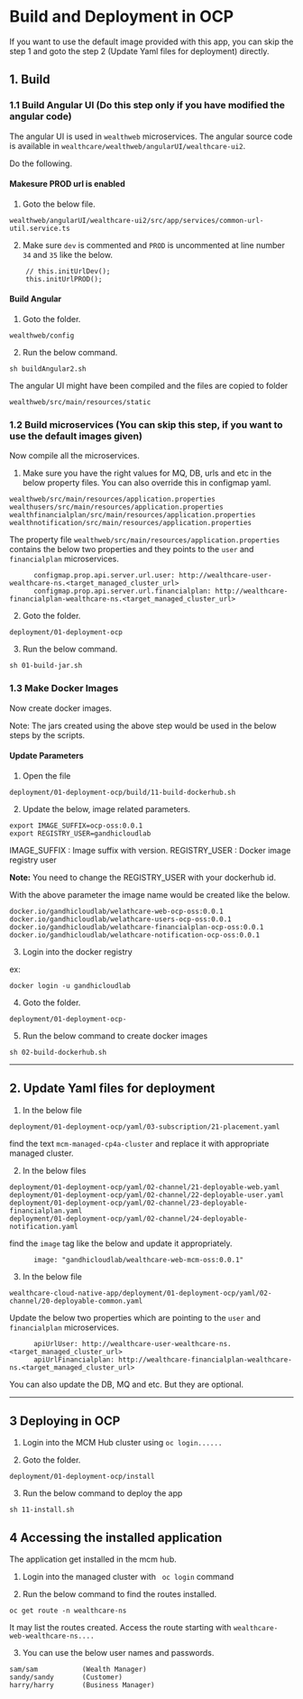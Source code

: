# Build and Deployment in OCP

If you want to use the default image provided with this app, you can skip the step 1 and goto the step 2 (Update Yaml files for deployment) directly. 

## 1. Build 

### 1.1 Build Angular UI  (Do this step only if you have modified the angular code)

The angular UI is used in `wealthweb` microservices. The angular source code is available in `wealthcare/wealthweb/angularUI/wealthcare-ui2`.

Do the following.

#### Makesure PROD url is enabled

1. Goto the below file.

```
wealthweb/angularUI/wealthcare-ui2/src/app/services/common-url-util.service.ts
```

2. Make sure `dev` is commented and `PROD` is uncommented at line number `34` and `35` like the below.

```
    // this.initUrlDev();
    this.initUrlPROD();
```

#### Build Angular

1. Goto the folder.

```
wealthweb/config
```

2. Run the below command.

```
sh buildAngular2.sh
```

The angular UI might have been compiled and the files are copied to folder

```
wealthweb/src/main/resources/static
```

### 1.2 Build microservices (You can skip this step, if you want to use the default images given)

Now compile all the microservices.

1. Make sure you have the right values for MQ, DB, urls and etc in the below property files. You can also override this in configmap yaml.

```
wealthweb/src/main/resources/application.properties
wealthusers/src/main/resources/application.properties
wealthfinancialplan/src/main/resources/application.properties
wealthnotification/src/main/resources/application.properties
```

The property file `wealthweb/src/main/resources/application.properties` contains the below two properties and they points to the `user` and `financialplan` microservices.

```
      configmap.prop.api.server.url.user: http://wealthcare-user-wealthcare-ns.<target_managed_cluster_url>
      configmap.prop.api.server.url.financialplan: http://wealthcare-financialplan-wealthcare-ns.<target_managed_cluster_url>
```

2. Goto the folder.

```
deployment/01-deployment-ocp
```

3. Run the below command.

```
sh 01-build-jar.sh
```

### 1.3 Make Docker Images

Now create docker images. 

Note: The jars created using the above step would be used in the below steps by the scripts.

#### Update Parameters

1. Open the file

```
deployment/01-deployment-ocp/build/11-build-dockerhub.sh
```

2. Update the below, image related parameters.

```
export IMAGE_SUFFIX=ocp-oss:0.0.1
export REGISTRY_USER=gandhicloudlab
```

IMAGE_SUFFIX : Image suffix with version.
REGISTRY_USER : Docker image registry user

**Note:** You need to change the REGISTRY_USER with your dockerhub id.

With the above parameter the image name would be created like the below.

```
docker.io/gandhicloudlab/welathcare-web-ocp-oss:0.0.1
docker.io/gandhicloudlab/welathcare-users-ocp-oss:0.0.1
docker.io/gandhicloudlab/welathcare-financialplan-ocp-oss:0.0.1
docker.io/gandhicloudlab/welathcare-notification-ocp-oss:0.0.1
```

3. Login into the docker registry

ex:
```
docker login -u gandhicloudlab
```

4. Goto the folder.

```
deployment/01-deployment-ocp-
```

5. Run the below command to create docker images

```
sh 02-build-dockerhub.sh
```
----------

## 2. Update Yaml files for deployment

1. In the below file

```
deployment/01-deployment-ocp/yaml/03-subscription/21-placement.yaml
```

find the text `mcm-managed-cp4a-cluster` and replace it with appropriate managed cluster.

2. In the below files

```
deployment/01-deployment-ocp/yaml/02-channel/21-deployable-web.yaml
deployment/01-deployment-ocp/yaml/02-channel/22-deployable-user.yaml
deployment/01-deployment-ocp/yaml/02-channel/23-deployable-financialplan.yaml
deployment/01-deployment-ocp/yaml/02-channel/24-deployable-notification.yaml
```

find the `image` tag like the below and update it appropriately.

```
      image: "gandhicloudlab/wealthcare-web-mcm-oss:0.0.1"
```


3. In the below file

```
wealthcare-cloud-native-app/deployment/01-deployment-ocp/yaml/02-channel/20-deployable-common.yaml
```

Update the below two properties which are pointing to the `user` and `financialplan` microservices.

```
      apiUrlUser: http://wealthcare-user-wealthcare-ns.<target_managed_cluster_url>
      apiUrlFinancialplan: http://wealthcare-financialplan-wealthcare-ns.<target_managed_cluster_url>
```

You can also update the DB, MQ and etc. But they are optional.

----------

## 3 Deploying in OCP

1. Login into the MCM Hub cluster using  ` oc login...... `

2. Goto the folder.

```
deployment/01-deployment-ocp/install
```

3. Run the below command to deploy the app

```
sh 11-install.sh
```

## 4 Accessing the installed application

The application get installed in the mcm hub.

1. Login into the managed cluster with ` oc login`  command

2. Run the below command to find the routes installed.

```
oc get route -n wealthcare-ns
```

It may list the routes created. Access the route starting with `wealthcare-web-wealthcare-ns....`

3. You can use the below user names and passwords.

```
sam/sam           (Wealth Manager)
sandy/sandy       (Customer)
harry/harry       (Business Manager)
```
